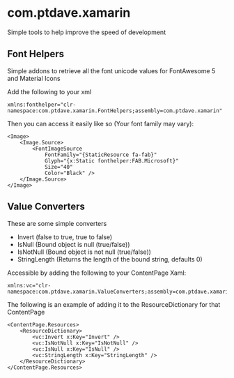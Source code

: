 # com.ptdave.xamarin
Simple tools to help improve the speed of development

## Font Helpers
Simple addons to retrieve all the font unicode values for FontAwesome 5 and Material Icons

Add the following to your xml

```
xmlns:fonthelper="clr-namespace:com.ptdave.xamarin.FontHelpers;assembly=com.ptdave.xamarin"
```

Then you can access it easily like so (Your font family may vary):
```
<Image>
    <Image.Source>
        <FontImageSource
            FontFamily="{StaticResource fa-fab}"
            Glyph="{x:Static fonthelper:FAB.Microsoft}"
            Size="40"
            Color="Black" />
    </Image.Source>
</Image>
```

## Value Converters
These are some simple converters
 - Invert (false to true, true to false)
 - IsNull (Bound object is null (true/false))
 - IsNotNull (Bound object is not null (true/false))
 - StringLength (Returns the length of the bound string, defaults 0)


 Accessible by adding the following to your ContentPage Xaml:
 ```
xmlns:vc="clr-namespace:com.ptdave.xamarin.ValueConverters;assembly=com.ptdave.xamarin"
```

The following is an example of adding it to the ResourceDictionary for that ContentPage
```
<ContentPage.Resources>
    <ResourceDictionary>
        <vc:Invert x:Key="Invert" />
        <vc:IsNotNull x:Key="IsNotNull" />
        <vc:IsNull x:Key="IsNull" />
        <vc:StringLength x:Key="StringLength" />
    </ResourceDictionary>
</ContentPage.Resources>
```